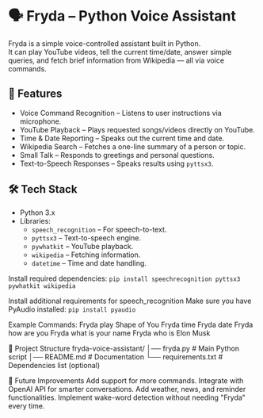# 🗣️ Fryda – Python Voice Assistant

Fryda is a simple voice-controlled assistant built in Python.  
It can play YouTube videos, tell the current time/date, answer simple queries, and fetch brief information from Wikipedia — all via voice commands.

## 📌 Features
- Voice Command Recognition – Listens to user instructions via microphone.
- YouTube Playback – Plays requested songs/videos directly on YouTube.
- Time & Date Reporting – Speaks out the current time and date.
- Wikipedia Search – Fetches a one-line summary of a person or topic.
- Small Talk – Responds to greetings and personal questions.
- Text-to-Speech Responses – Speaks results using `pyttsx3`.

## 🛠️ Tech Stack
- Python 3.x
- Libraries:
  - `speech_recognition` – For speech-to-text.
  - `pyttsx3` – Text-to-speech engine.
  - `pywhatkit` – YouTube playback.
  - `wikipedia` – Fetching information.
  - `datetime` – Time and date handling.


Install required dependencies:
`pip install speechrecognition pyttsx3 pywhatkit wikipedia`

Install additional requirements for speech_recognition
Make sure you have PyAudio installed:
`pip install pyaudio`


Example Commands:
Fryda play Shape of You
Fryda time
Fryda date
Fryda how are you
Fryda what is your name
Fryda who is Elon Musk


📂 Project Structure
  fryda-voice-assistant/
  │── fryda.py          # Main Python script
  │── README.md         # Documentation
  └── requirements.txt  # Dependencies list (optional)


🚀 Future Improvements
    Add support for more commands.
    Integrate with OpenAI API for smarter conversations.
    Add weather, news, and reminder functionalities.
    Implement wake-word detection without needing "Fryda" every time.

